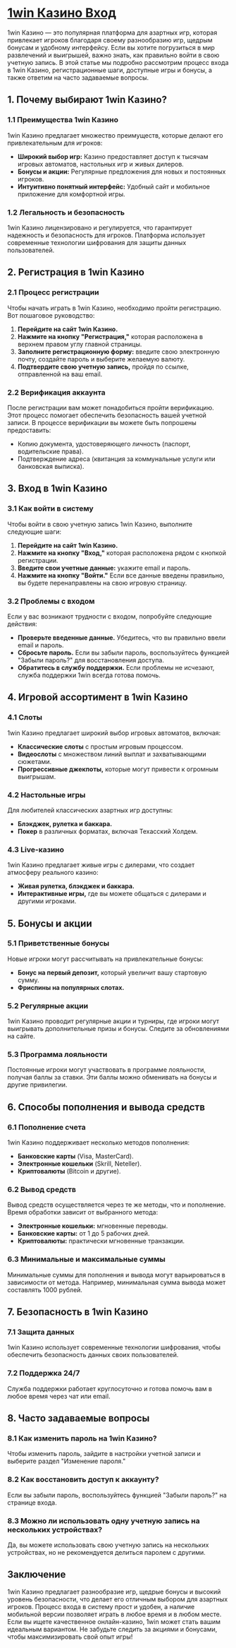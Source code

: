 # [1win Казино Вход](https://brandplay.link/9sD8CZLQ)

1win Казино — это популярная платформа для азартных игр, которая привлекает игроков благодаря своему разнообразию игр, щедрым бонусам и удобному интерфейсу. Если вы хотите погрузиться в мир развлечений и выигрышей, важно знать, как правильно войти в свою учетную запись. В этой статье мы подробно рассмотрим процесс входа в 1win Казино, регистрационные шаги, доступные игры и бонусы, а также ответим на часто задаваемые вопросы.

## 1. Почему выбирают 1win Казино?

### 1.1 Преимущества 1win Казино

1win Казино предлагает множество преимуществ, которые делают его привлекательным для игроков:

* **Широкий выбор игр:** Казино предоставляет доступ к тысячам игровых автоматов, настольных игр и живых дилеров.
* **Бонусы и акции:** Регулярные предложения для новых и постоянных игроков.
* **Интуитивно понятный интерфейс:** Удобный сайт и мобильное приложение для комфортной игры.

### 1.2 Легальность и безопасность

1win Казино лицензировано и регулируется, что гарантирует надежность и безопасность для игроков. Платформа использует современные технологии шифрования для защиты данных пользователей.

## 2. Регистрация в 1win Казино

### 2.1 Процесс регистрации

Чтобы начать играть в 1win Казино, необходимо пройти регистрацию. Вот пошаговое руководство:

1. **Перейдите на сайт 1win Казино.**
2. **Нажмите на кнопку "Регистрация,"** которая расположена в верхнем правом углу главной страницы.
3. **Заполните регистрационную форму:** введите свою электронную почту, создайте пароль и выберите желаемую валюту.
4. **Подтвердите свою учетную запись,** пройдя по ссылке, отправленной на ваш email.

### 2.2 Верификация аккаунта

После регистрации вам может понадобиться пройти верификацию. Этот процесс помогает обеспечить безопасность вашей учетной записи. В процессе верификации вы можете быть попрошены предоставить:

* Копию документа, удостоверяющего личность (паспорт, водительские права).
* Подтверждение адреса (квитанция за коммунальные услуги или банковская выписка).

## 3. Вход в 1win Казино

### 3.1 Как войти в систему

Чтобы войти в свою учетную запись 1win Казино, выполните следующие шаги:

1. **Перейдите на сайт 1win Казино.**
2. **Нажмите на кнопку "Вход,"** которая расположена рядом с кнопкой регистрации.
3. **Введите свои учетные данные:** укажите email и пароль.
4. **Нажмите на кнопку "Войти."** Если все данные введены правильно, вы будете перенаправлены на свою игровую страницу.

### 3.2 Проблемы с входом

Если у вас возникают трудности с входом, попробуйте следующие действия:

* **Проверьте введенные данные.** Убедитесь, что вы правильно ввели email и пароль.
* **Сбросьте пароль.** Если вы забыли пароль, воспользуйтесь функцией "Забыли пароль?" для восстановления доступа.
* **Обратитесь в службу поддержки.** Если проблемы не исчезают, служба поддержки 1win всегда готова помочь.

## 4. Игровой ассортимент в 1win Казино

### 4.1 Слоты

1win Казино предлагает широкий выбор игровых автоматов, включая:

* **Классические слоты** с простым игровым процессом.
* **Видеослоты** с множеством линий выплат и захватывающими сюжетами.
* **Прогрессивные джекпоты,** которые могут привести к огромным выигрышам.

### 4.2 Настольные игры

Для любителей классических азартных игр доступны:

* **Блэкджек, рулетка и баккара.**
* **Покер** в различных форматах, включая Техасский Холдем.

### 4.3 Live-казино

1win Казино предлагает живые игры с дилерами, что создает атмосферу реального казино:

* **Живая рулетка, блэкджек и баккара.**
* **Интерактивные игры,** где вы можете общаться с дилерами и другими игроками.

## 5. Бонусы и акции

### 5.1 Приветственные бонусы

Новые игроки могут рассчитывать на привлекательные бонусы:

* **Бонус на первый депозит,** который увеличит вашу стартовую сумму.
* **Фриспины на популярных слотах.**

### 5.2 Регулярные акции

1win Казино проводит регулярные акции и турниры, где игроки могут выигрывать дополнительные призы и бонусы. Следите за обновлениями на сайте.

### 5.3 Программа лояльности

Постоянные игроки могут участвовать в программе лояльности, получая баллы за ставки. Эти баллы можно обменивать на бонусы и другие привилегии.

## 6. Способы пополнения и вывода средств

### 6.1 Пополнение счета

1win Казино поддерживает несколько методов пополнения:

* **Банковские карты** (Visa, MasterCard).
* **Электронные кошельки** (Skrill, Neteller).
* **Криптовалюты** (Bitcoin и другие).

### 6.2 Вывод средств

Вывод средств осуществляется через те же методы, что и пополнение. Время обработки зависит от выбранного метода:

* **Электронные кошельки:** мгновенные переводы.
* **Банковские карты:** от 1 до 5 рабочих дней.
* **Криптовалюты:** практически мгновенные транзакции.

### 6.3 Минимальные и максимальные суммы

Минимальные суммы для пополнения и вывода могут варьироваться в зависимости от метода. Например, минимальная сумма вывода может составлять 1000 рублей.

## 7. Безопасность в 1win Казино

### 7.1 Защита данных

1win Казино использует современные технологии шифрования, чтобы обеспечить безопасность данных своих пользователей.

### 7.2 Поддержка 24/7

Служба поддержки работает круглосуточно и готова помочь вам в любое время через чат или email.

## 8. Часто задаваемые вопросы

### 8.1 Как изменить пароль на 1win Казино?

Чтобы изменить пароль, зайдите в настройки учетной записи и выберите раздел "Изменение пароля."

### 8.2 Как восстановить доступ к аккаунту?

Если вы забыли пароль, воспользуйтесь функцией "Забыли пароль?" на странице входа.

### 8.3 Можно ли использовать одну учетную запись на нескольких устройствах?

Да, вы можете использовать свою учетную запись на нескольких устройствах, но не рекомендуется делиться паролем с другими.

## Заключение

1win Казино предлагает разнообразие игр, щедрые бонусы и высокий уровень безопасности, что делает его отличным выбором для азартных игроков. Процесс входа в систему прост и удобен, а наличие мобильной версии позволяет играть в любое время и в любом месте. Если вы ищете качественное онлайн-казино, 1win может стать вашим идеальным вариантом. Не забудьте следить за акциями и бонусами, чтобы максимизировать свой опыт игры!

